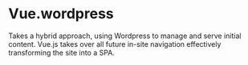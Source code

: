 # Vue.wordpress

Takes a hybrid approach, using Wordpress to manage and serve initial content. Vue.js takes over all future in-site navigation effectively transforming the site into a SPA.
